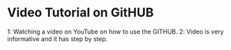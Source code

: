 # Video Tutorial on GitHUB

1:  Watching a video on YouTube on how to use the GITHUB.
2:  Video is very informative and it has step by step.
